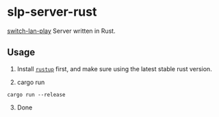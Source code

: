 # slp-server-rust

[switch-lan-play](https://github.com/spacemeowx2/switch-lan-play) Server written in Rust.

## Usage

1. Install [`rustup`](https://rustup.rs/) first, and make sure using the latest stable rust version.

2. cargo run

```
cargo run --release
```

3. Done
